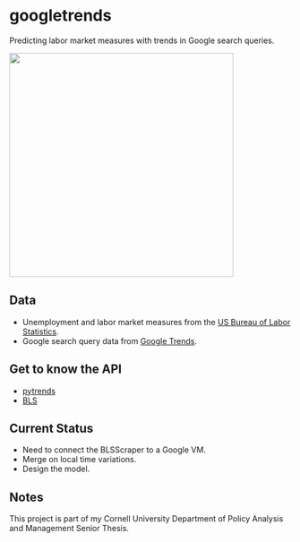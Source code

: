 # googletrends
Predicting labor market measures with trends in Google search queries.


<img src="/Analysis/scatter.gif" width="400" height="400" />

## Data
* Unemployment and labor market measures from the [US Bureau of Labor Statistics](https://www.bls.gov/).
* Google search query data from [Google Trends](https://trends.google.com/trends/?geo=US).

## Get to know the API
* [pytrends](https://pypi.org/project/pytrends/)
* [BLS](https://www.bls.gov/developers/api_python.htm)

## Current Status
* Need to connect the BLSScraper to a Google VM.
* Merge on local time variations.
* Design the model.

## Notes
This project is part of my Cornell University Department of Policy Analysis and Management Senior Thesis.
